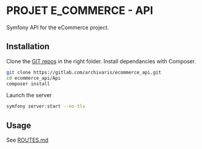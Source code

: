 # PROJET E_COMMERCE - API

Symfony API for the eCommerce project.

## Installation

Clone the [GIT repos](https://gitlab.com/archivaris/ecommerce_api.git) in the right folder.
Install dependancies with Composer.

```bash
git clone https://gitlab.com/archivaris/ecommerce_api.git
cd ecommerce_api/Api
composer install
```

Launch the server

```bash
symfony server:start --no-tls
```

## Usage

See [ROUTES.md](routes-readmes/ROUTES.md)
